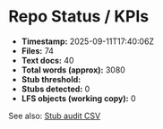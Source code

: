 # Repo Status / KPIs

- **Timestamp:** 2025-09-11T17:40:06Z
- **Files:** 74
- **Text docs:** 40
- **Total words (approx):** 3080
- **Stub threshold:** 
- **Stubs detected:** 0
- **LFS objects (working copy):** 0

See also: [Stub audit CSV](stubs-20250911-133959.csv)

